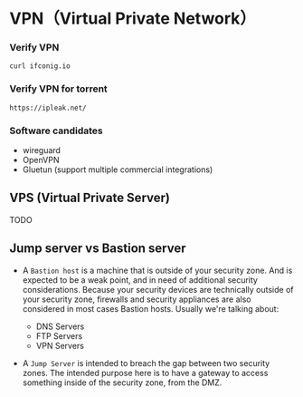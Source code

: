 # VPN（Virtual Private Network）

### Verify VPN
```
curl ifconig.io
```
### Verify VPN for torrent
```
https://ipleak.net/
```
### Software candidates
- wireguard
- OpenVPN
- Gluetun (support multiple commercial integrations)

## VPS (Virtual Private Server)

TODO

## Jump server vs Bastion server

- A `Bastion host` is a machine that is outside of your security zone.
  And is expected to be a weak point, and in need of additional security considerations.
  Because your security devices are technically outside of your security zone, firewalls and security appliances are also considered in most cases Bastion hosts.
  Usually we're talking about:
  - DNS Servers
  - FTP Servers
  - VPN Servers

- A `Jump Server` is intended to breach the gap between two security zones.
  The intended purpose here is to have a gateway to access something inside of the security zone, from the DMZ.